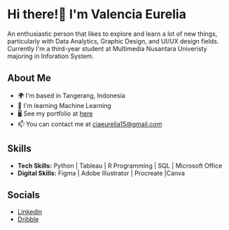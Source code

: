 Hi there!👋 I'm Valencia Eurelia
========================================================================================================================================
An enthusiastic person that likes to explore and learn a lot of new things, particularly with Data Analytics, Graphic Design, and UI/UX design fields. Currently I'm a third-year student at Multimedia Nusantara Univeristy majoring in Inforation System. 

## About Me
* 🌍   I'm based in Tangerang, Indonesia
* 🧠   I'm learning Machine Learning
* 🖥️   See my portfolio at [here](https://valenciaeurelia.com/)
* 📫   You can contact me at [ciaeurelia15@gmail.com](mailto:ciaeurelia15@gmail.com)

## Skills
* **Tech Skills:** Python | Tableau | R Programming | SQL | Microsoft Office
* **Digital Skills:** Figma | Adobe Illustrator | Procreate |Canva

## Socials
* [Linkedin](www.linkedin.com/in/valenciaeurelia)
* [Dribble](https://dribbble.com/valenciaeurelia)
